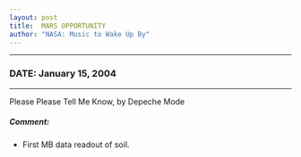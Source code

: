 ```yaml
---
layout: post
title:  MARS OPPORTUNITY
author: "NASA: Music to Wake Up By"
---
```


----
### DATE: January 15, 2004
----
Please Please Tell Me Know, by Depeche Mode

##### Comment:
* First MB data readout of soil.
